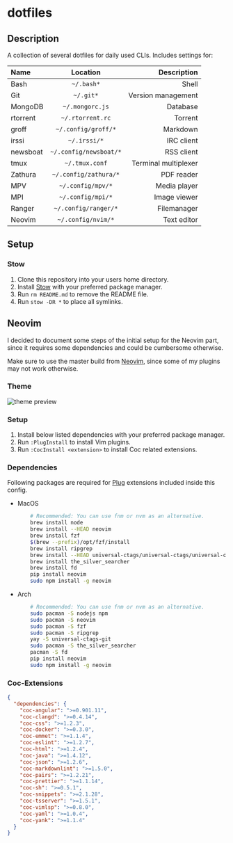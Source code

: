 # dotfiles

## Description

A collection of several dotfiles for daily used CLIs.
Includes settings for:

| Name     |        Location        |          Description |
| :------- | :--------------------: | -------------------: |
| Bash     |       `~/.bash*`       |                Shell |
| Git      |       `~/.git*`        |   Version management |
| MongoDB  |    `~/.mongorc.js`     |             Database |
| rtorrent |    `~/.rtorrent.rc`    |              Torrent |
| groff    |  `~/.config/groff/*`   |             Markdown |
| irssi    |      `~/.irssi/*`      |           IRC client |
| newsboat | `~/.config/newsboat/*` |           RSS client |
| tmux     |     `~/.tmux.conf`     | Terminal multiplexer |
| Zathura  | `~/.config/zathura/*`  |           PDF reader |
| MPV      |   `~/.config/mpv/*`    |         Media player |
| MPI      |   `~/.config/mpi/*`    |         Image viewer |
| Ranger   |  `~/.config/ranger/*`  |          Filemanager |
| Neovim   |   `~/.config/nvim/*`   |          Text editor |

## Setup

### Stow

1. Clone this repository into your users home directory.
2. Install [Stow](https://www.gnu.org/software/stow/) with your preferred package
   manager.
3. Run `rm README.md` to remove the README file.
4. Run `stow -DR *` to place all symlinks.

## Neovim

I decided to document some steps of the initial setup for the Neovim part, since
it requires some dependencies and could be cumbersome otherwise.

Make sure to use the master build from [Neovim](https://github.com/neovim/neovim/releases),
since some of my plugins may not work otherwise.

### Theme

![theme preview](https://i.imgur.com/EsD3G8J.png)

### Setup

1. Install below listed dependencies with your preferred package manager.
2. Run `:PlugInstall` to install Vim plugins.
3. Run `:CocInstall <extension>` to install Coc related extensions.

### Dependencies

Following packages are required for [Plug](https://github.com/junegunn/vim-plug)
extensions included inside this config.

- MacOS

  ```bash
      # Recommended: You can use fnm or nvm as an alternative.
      brew install node
      brew install --HEAD neovim
      brew install fzf
      $(brew --prefix)/opt/fzf/install
      brew install ripgrep
      brew install --HEAD universal-ctags/universal-ctags/universal-ctags
      brew install the_silver_searcher
      brew install fd
      pip install neovim
      sudo npm install -g neovim
  ```

- Arch

  ```bash
      # Recommended: You can use fnm or nvm as an alternative.
      sudo pacman -S nodejs npm
      sudo pacman -S neovim
      sudo pacman -S fzf
      sudo pacman -S ripgrep
      yay -S universal-ctags-git
      sudo pacman -S the_silver_searcher
      pacman -S fd
      pip install neovim
      sudo npm install -g neovim
  ```

### Coc-Extensions

```json
{
  "dependencies": {
    "coc-angular": ">=0.901.11",
    "coc-clangd": ">=0.4.14",
    "coc-css": ">=1.2.3",
    "coc-docker": ">=0.3.0",
    "coc-emmet": ">=1.1.4",
    "coc-eslint": ">=1.2.7",
    "coc-html": ">=1.2.4",
    "coc-java": ">=1.4.12",
    "coc-json": ">=1.2.6",
    "coc-markdownlint": ">=1.5.0",
    "coc-pairs": ">=1.2.21",
    "coc-prettier": ">=1.1.14",
    "coc-sh": ">=0.5.1",
    "coc-snippets": ">=2.1.28",
    "coc-tsserver": ">=1.5.1",
    "coc-vimlsp": ">=0.8.0",
    "coc-yaml": ">=1.0.4",
    "coc-yank": ">=1.1.4"
  }
}
```
